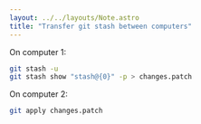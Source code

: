 ```yaml
---
layout: ../../layouts/Note.astro
title: "Transfer git stash between computers"
---
```


On computer 1:

```bash
git stash -u
git stash show "stash@{0}" -p > changes.patch
```

On computer 2:

```bash
git apply changes.patch
```
